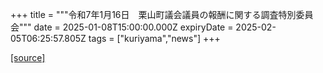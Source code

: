 +++
title = """令和7年1月16日　栗山町議会議員の報酬に関する調査特別委員会"""
date = 2025-01-08T15:00:00.000Z
expiryDate = 2025-02-05T06:25:57.805Z
tags = ["kuriyama","news"]
+++


[[source]](https://www.town.kuriyama.hokkaido.jp/site/gikai/29931.html)
